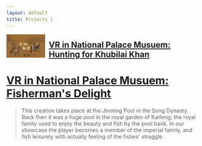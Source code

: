 ```yaml
---
layout: default
title: Projects | 
---
```

<a href="/hunting.html">
    <img src = "/images/huntingCover.jpg"
        style = "float: left;
                overflow: auto;
                width: 20%;
                height: 20%;
                padding-right: 10px">
</a>

## [VR in National Palace Musuem: Hunting for Khubilai Khan](hunting.md)

# [VR in National Palace Musuem: Fisherman's Delight](fishing.md)

> This creation takes place at the Jinming Pool in the Song Dynasty. Back then it was a
huge pool in the royal garden of Kaifeng; the royal family used to enjoy the beauty and
fish by the pool bank. In our showcase the player becomes a member of the imperial family,
and fish leisurely with actually feeling of the fishes' struggle.  
